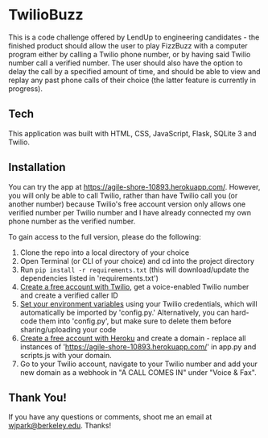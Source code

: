 # TwilioBuzz
This is a code challenge offered by LendUp to engineering candidates - the finished product should allow the user to play FizzBuzz with a computer program either by calling a Twilio phone number, or by having said Twilio number call a verified number. The user should also have the option to delay the call by a specified amount of time, and should be able to view and replay any past phone calls of their choice (the latter feature is currently in progress).

## Tech
This application was built with HTML, CSS, JavaScript, Flask, SQLite 3 and Twilio.

## Installation
You can try the app at https://agile-shore-10893.herokuapp.com/. However, you will only be able to call Twilio, rather than have Twilio call you (or another number) because Twilio's free account version only allows one verified number per Twilio number and I have already connected my own phone number as the verified number. 

To gain access to the full version, please do the following:
1) Clone the repo into a local directory of your choice
2) Open Terminal (or CLI of your choice) and cd into the project directory
3) Run `pip install -r requirements.txt` (this will download/update the dependencies listed in 'requirements.txt')
4) [Create a free account with Twilio](https://www.twilio.com/try-twilio), get a voice-enabled Twilio number and create a verified caller ID
5) [Set your environment variables](https://medium.com/@himanshuagarwal1395/setting-up-environment-variables-in-macos-sierra-f5978369b255) using your Twilio credentials, which will automatically be imported by 'config.py.' Alternatively, you can hard-code them into 'config.py', but make sure to delete them before sharing/uploading your code
6) [Create a free account with Heroku](https://signup.heroku.com/login) and create a domain - replace all instances of 'https://agile-shore-10893.herokuapp.com/' in app.py and scripts.js with your domain. 
7) Go to your Twilio account, navigate to your Twilio number and add your new domain as a webhook in "A CALL COMES IN" under "Voice & Fax".

## Thank You!
If you have any questions or comments, shoot me an email at wjpark@berkeley.edu. Thanks!
